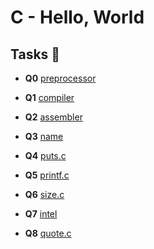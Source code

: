 # C - Hello, World

## Tasks :page_with_curl:

* **Q0**  [preprocessor](./0-preprocessor) 

* **Q1**  [compiler](./1-compiler) 

* **Q2**  [assembler](./2-assembler) 

* **Q3**  [name](./3-name)

* **Q4**  [puts.c](./4-puts.c) 

* **Q5**  [printf.c](./5-printf.c) 

* **Q6**  [size.c](./6-size.c)

* **Q7**  [intel](./100-intel)

* **Q8**  [quote.c](./101-quote.c)
